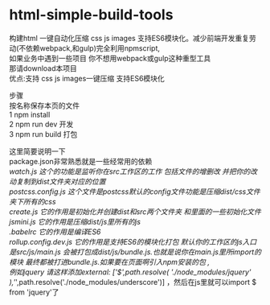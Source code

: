 # html-simple-build-tools
构建html 一键自动化压缩 css js images 支持ES6模块化。减少前端开发重复劳动(不依赖webpack,和gulp)完全利用npmscript,<br>
如果业务中遇到一些项目 你不想用webpack或gulp这种重型工具<br>
那请download本项目<br>
优点:支持 css js images一键压缩 支持ES6模块化<br>



步骤<br>
按名称保存本页的文件<br>
1 npm install<br>
2 npm run dev 开发<br>
3 npm run build 打包<br>


这里简要说明一下<br>
package.json非常熟悉就是一些经常用的依赖<br>
_watch.js 这个的功能是监听你在src工作区的工作 包括文件的增删改 并把你的改动复制到dist文件夹对应的位置<br>
postcss.config.js 这个文件是postcss默认的config文件功能是压缩dist/css文件夹下所有的css<br>
create.js 它的作用是初始化并创建dist和src两个文件夹 和里面的一些初始化文件<br>
jsmini.js 它的作用是压缩dist/js里所有的js<br>
.babelrc 它的作用是编译ES6<br>
rollup.config.dev.js 它的作用是支持ES6的模块化打包 默认你的工作区的js入口是src/js/main.js 会被打包成dist/js/bundle.js.也就是说你在main.js里所import的模块 最终都被打进bundle.js.如果要在页面啊引入npm安装的包 ,<br>例如jquery 请这样添加external: ['$',path.resolve( './node_modules/jquery' ),'_',path.resolve('./node_modules/underscore')] ，然后在js里就可以import $ from 'jquery'了 

